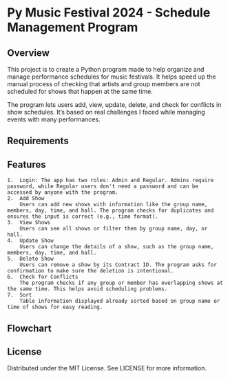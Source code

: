 # **Py Music Festival 2024 - Schedule Management Program**





## Overview

This project is to create a Python program made to help organize and manage performance schedules for music festivals. It helps speed up the manual process of checking that artists and group members are not scheduled for shows that happen at the same time.

The program lets users add, view, update, delete, and check for conflicts in show schedules. It’s based on real challenges I faced while managing events with many performances.

## Requirements


## Features

	1.	Login: The app has two roles: Admin and Regular. Admins require password, while Regular users don't need a password and can be accessed by anyone with the program.
	2.	Add Show
		Users can add new shows with information like the group name, members, day, time, and hall. The program checks for duplicates and ensures the input is correct (e.g., time format).
	3.	View Shows
		Users can see all shows or filter them by group name, day, or hall. 
	4.	Update Show
		Users can change the details of a show, such as the group name, members, day, time, and hall.
	5.	Delete Show
		Users can remove a show by its Contract ID. The program asks for confirmation to make sure the deletion is intentional.
	6.	Check for Conflicts
		The program checks if any group or member has overlapping shows at the same time. This helps avoid scheduling problems.
  	7. 	Sort 
   		Table information displayed already sorted based on group name or time of shows for easy reading.
	
  

## Flowchart


## License

Distributed under the MIT License. See LICENSE for more information.

